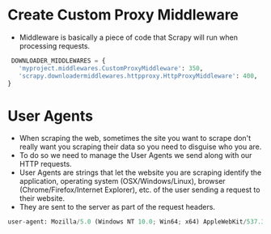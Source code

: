 # Create Custom Proxy Middleware
*  Middleware is basically a piece of code that Scrapy will run when processing requests.
 ```python 
  DOWNLOADER_MIDDLEWARES = {
    'myproject.middlewares.CustomProxyMiddleware': 350,
    'scrapy.downloadermiddlewares.httpproxy.HttpProxyMiddleware': 400,
}
```
# User Agents
* When scraping the web, sometimes the site you want to scrape don't really want you scraping their data so you need to disguise who you are.
* To do so we need to manage the User Agents we send along with our HTTP requests.
* User Agents are strings that let the website you are scraping identify the application, operating system (OSX/Windows/Linux), browser (Chrome/Firefox/Internet Explorer), etc. of the user sending a request to their website.
* They are sent to the server as part of the request headers.
```python 
user-agent: Mozilla/5.0 (Windows NT 10.0; Win64; x64) AppleWebKit/537.36 (KHTML, like Gecko) Chrome/98.0.4758.82 Safari/537.36
```
